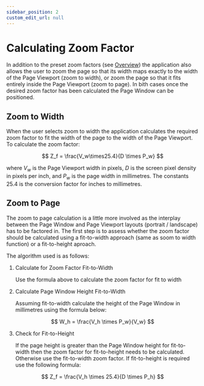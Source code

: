 ```yaml
---
sidebar_position: 2
custom_edit_url: null
---
```


# Calculating Zoom Factor

In addition to the preset zoom factors (see [Overview](/windows-viewports-transforms/overview)) the application also allows the user to zoom the page so that its width maps exactly to the width of the Page Viewport (zoom to width), or zoom the page so that it fits entirely inside the Page Viewport (zoom to page). In bith cases once the desired zoom factor has been calculated the Page Window can be positioned.

## Zoom to Width

When the user selects zoom to width the application calculates the required zoom factor to fit the width of the page to the width of the Page Viewport. To calculate the zoom factor:

$$
Z_f = \frac{V_w\times25.4}{D \times P_w}
$$

where $V_w$ is the Page Viewport width in pixels, $D$ is the screen pixel density in pixels per inch, and $P_w$ is the page width in millimetres. The constants 25.4 is the conversion factor for inches to millimetres.

## Zoom to Page

The zoom to page calculation is a little more involved as the interplay between the Page Window and Page Viewport layouts (portrait / landscape) has to be factored in. The first step is to assess whether the zoom factor should be calculated using a fit-to-width approach (same as soom to width function) or a fit-to-height aproach.

The algorithm used is as follows:

1. Calculate for Zoom Factor Fit-to-Width

   Use the formula above to calculate the zoom factor for fit to width

2. Calculate Page Window Height Fit-to-Width

   Assuming fit-to-width calculate the height of the Page Window in millimetres using the formula below:

$$
W_h = \frac{V_h \times P_w}{V_w}
$$

3. Check for Fit-to-Height

   If the page height is greater than the Page Window height for fit-to-width then the zoom factor for fit-to-height needs to be calculated. Otherwise use the fit-to-width zoom factor. If fit-to-height is required use the following formula:

$$
Z_f = \frac{V_h \times 25.4}{D \times P_h}
$$
